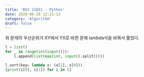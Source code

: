 ```yaml
---
title: 'BOJ 11651 - Python'
date: 2020-06-28 12:21:13
category: 'Algorithm'
draft: false
---
```

위 문제의 우선순위가 XY에서 YX로 바뀐 문제 lambda식을 바꿔서 풀었다.
```python
l = list()
for _ in range(int(input())):
    l.append(list(map(int, input().split())))

l.sort(key= lambda x: (x[1], x[0]))
[print(i[0], i[1]) for i in l]

```